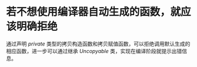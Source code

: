 # 若不想使用编译器自动生成的函数，就应该明确拒绝

通过声明 *private* 类型的拷贝构造函数和拷贝赋值函数，可以拒绝调用默认生成的相应函数，进一步可以通过继承 *Uncopyable* 类，实现在编译阶段就提示出错信息。
